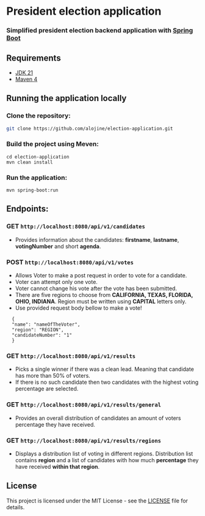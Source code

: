 # President election application

### Simplified president election backend application with [Spring Boot](https://spring.io/projects/spring-boot)

## Requirements
* [JDK 21](https://www.oracle.com/java/technologies/downloads/#java21)
* [Maven 4](https://maven.apache.org/)

## Running the application locally

### Clone the repository:
```bash
git clone https://github.com/alojine/election-application.git
```

### Build the project using Meven:
```
cd election-application
mvn clean install
```

### Run the application:
```
mvn spring-boot:run
```


## Endpoints:

### GET ```http://localhost:8080/api/v1/candidates```
*  Provides information about the candidates: **firstname**, **lastname**, **votingNumber** and short **agenda**. 

### POST ```http://localhost:8080/api/v1/votes```
* Allows Voter to make a post request in order to vote for a candidate.
* Voter can attempt only one vote.
* Voter cannot change his vote after the vote has been submitted.
* There are five regions to choose from **CALIFORNIA, TEXAS, FLORIDA, OHIO, INDIANA**. Region must be written using **CAPITAL** letters only.
* Use provided request body bellow to make a vote!
```
  {
  "name": "nameOfTheVoter",
  "region": "REGION",
  "candidateNumber": "1"
  }
```

### GET ```http://localhost:8080/api/v1/results```
* Picks a single winner if there was a clean lead. Meaning that candidate has more than 50% of voters.
* If there is no such candidate then two candidates with the highest voting percentage are selected.

### GET ```http://localhost:8080/api/v1/results/general```
* Provides an overall distribution of candidates an amount of voters percentage they have received.

### GET ```http://localhost:8080/api/v1/results/regions```
* Displays a distribution list of voting in different regions. Distribution list contains **region** and a list of candidates with how much **percentage** they have received **within that region**.

## License

This project is licensed under the MIT License - see the [LICENSE](LICENSE) file for details.